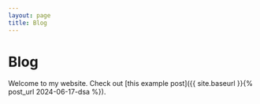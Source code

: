 ```yaml
---
layout: page
title: Blog
---
```


# Blog

Welcome to my website. Check out [this example post]({{ site.baseurl }}{% post_url 2024-06-17-dsa %}).
